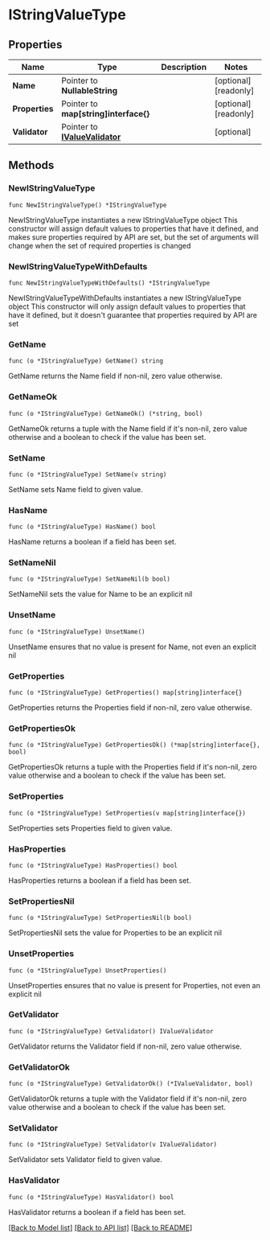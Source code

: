 # IStringValueType

## Properties

Name | Type | Description | Notes
------------ | ------------- | ------------- | -------------
**Name** | Pointer to **NullableString** |  | [optional] [readonly] 
**Properties** | Pointer to **map[string]interface{}** |  | [optional] [readonly] 
**Validator** | Pointer to [**IValueValidator**](IValueValidator.md) |  | [optional] 

## Methods

### NewIStringValueType

`func NewIStringValueType() *IStringValueType`

NewIStringValueType instantiates a new IStringValueType object
This constructor will assign default values to properties that have it defined,
and makes sure properties required by API are set, but the set of arguments
will change when the set of required properties is changed

### NewIStringValueTypeWithDefaults

`func NewIStringValueTypeWithDefaults() *IStringValueType`

NewIStringValueTypeWithDefaults instantiates a new IStringValueType object
This constructor will only assign default values to properties that have it defined,
but it doesn't guarantee that properties required by API are set

### GetName

`func (o *IStringValueType) GetName() string`

GetName returns the Name field if non-nil, zero value otherwise.

### GetNameOk

`func (o *IStringValueType) GetNameOk() (*string, bool)`

GetNameOk returns a tuple with the Name field if it's non-nil, zero value otherwise
and a boolean to check if the value has been set.

### SetName

`func (o *IStringValueType) SetName(v string)`

SetName sets Name field to given value.

### HasName

`func (o *IStringValueType) HasName() bool`

HasName returns a boolean if a field has been set.

### SetNameNil

`func (o *IStringValueType) SetNameNil(b bool)`

 SetNameNil sets the value for Name to be an explicit nil

### UnsetName
`func (o *IStringValueType) UnsetName()`

UnsetName ensures that no value is present for Name, not even an explicit nil
### GetProperties

`func (o *IStringValueType) GetProperties() map[string]interface{}`

GetProperties returns the Properties field if non-nil, zero value otherwise.

### GetPropertiesOk

`func (o *IStringValueType) GetPropertiesOk() (*map[string]interface{}, bool)`

GetPropertiesOk returns a tuple with the Properties field if it's non-nil, zero value otherwise
and a boolean to check if the value has been set.

### SetProperties

`func (o *IStringValueType) SetProperties(v map[string]interface{})`

SetProperties sets Properties field to given value.

### HasProperties

`func (o *IStringValueType) HasProperties() bool`

HasProperties returns a boolean if a field has been set.

### SetPropertiesNil

`func (o *IStringValueType) SetPropertiesNil(b bool)`

 SetPropertiesNil sets the value for Properties to be an explicit nil

### UnsetProperties
`func (o *IStringValueType) UnsetProperties()`

UnsetProperties ensures that no value is present for Properties, not even an explicit nil
### GetValidator

`func (o *IStringValueType) GetValidator() IValueValidator`

GetValidator returns the Validator field if non-nil, zero value otherwise.

### GetValidatorOk

`func (o *IStringValueType) GetValidatorOk() (*IValueValidator, bool)`

GetValidatorOk returns a tuple with the Validator field if it's non-nil, zero value otherwise
and a boolean to check if the value has been set.

### SetValidator

`func (o *IStringValueType) SetValidator(v IValueValidator)`

SetValidator sets Validator field to given value.

### HasValidator

`func (o *IStringValueType) HasValidator() bool`

HasValidator returns a boolean if a field has been set.


[[Back to Model list]](../README.md#documentation-for-models) [[Back to API list]](../README.md#documentation-for-api-endpoints) [[Back to README]](../README.md)


